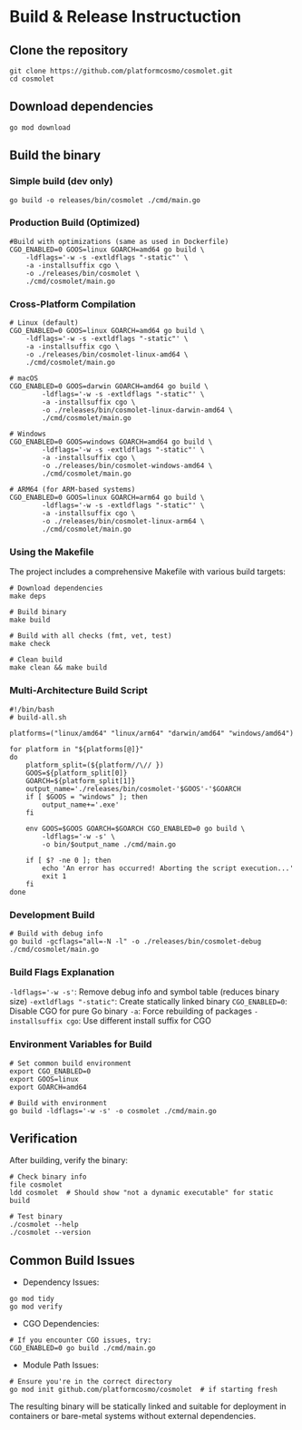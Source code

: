 # Build & Release Instructuction
## Clone the repository
```
git clone https://github.com/platformcosmo/cosmolet.git
cd cosmolet
```

## Download dependencies
```
go mod download
```

## Build the binary

### Simple build (dev only)
```
go build -o releases/bin/cosmolet ./cmd/main.go
```

### Production Build (Optimized)
```
#Build with optimizations (same as used in Dockerfile)
CGO_ENABLED=0 GOOS=linux GOARCH=amd64 go build \
    -ldflags='-w -s -extldflags "-static"' \
    -a -installsuffix cgo \
    -o ./releases/bin/cosmolet \
    ./cmd/cosmolet/main.go
```

### Cross-Platform Compilation

```
# Linux (default)
CGO_ENABLED=0 GOOS=linux GOARCH=amd64 go build \
	-ldflags='-w -s -extldflags "-static"' \
	-a -installsuffix cgo \
	-o ./releases/bin/cosmolet-linux-amd64 \
	./cmd/cosmolet/main.go

# macOS
CGO_ENABLED=0 GOOS=darwin GOARCH=amd64 go build \
        -ldflags='-w -s -extldflags "-static"' \
        -a -installsuffix cgo \
        -o ./releases/bin/cosmolet-linux-darwin-amd64 \
        ./cmd/cosmolet/main.go

# Windows
CGO_ENABLED=0 GOOS=windows GOARCH=amd64 go build \
        -ldflags='-w -s -extldflags "-static"' \
        -a -installsuffix cgo \
        -o ./releases/bin/cosmolet-windows-amd64 \
        ./cmd/cosmolet/main.go

# ARM64 (for ARM-based systems)
CGO_ENABLED=0 GOOS=linux GOARCH=arm64 go build \
        -ldflags='-w -s -extldflags "-static"' \
        -a -installsuffix cgo \
        -o ./releases/bin/cosmolet-linux-arm64 \
        ./cmd/cosmolet/main.go
```

### Using the Makefile
The project includes a comprehensive Makefile with various build targets:
```
# Download dependencies
make deps

# Build binary
make build

# Build with all checks (fmt, vet, test)
make check

# Clean build
make clean && make build
```


### Multi-Architecture Build Script
```
#!/bin/bash
# build-all.sh

platforms=("linux/amd64" "linux/arm64" "darwin/amd64" "windows/amd64")

for platform in "${platforms[@]}"
do
    platform_split=(${platform//\// })
    GOOS=${platform_split[0]}
    GOARCH=${platform_split[1]}
    output_name='./releases/bin/cosmolet-'$GOOS'-'$GOARCH
    if [ $GOOS = "windows" ]; then
        output_name+='.exe'
    fi

    env GOOS=$GOOS GOARCH=$GOARCH CGO_ENABLED=0 go build \
        -ldflags='-w -s' \
        -o bin/$output_name ./cmd/main.go
        
    if [ $? -ne 0 ]; then
        echo 'An error has occurred! Aborting the script execution...'
        exit 1
    fi
done
```

### Development Build
```
# Build with debug info
go build -gcflags="all=-N -l" -o ./releases/bin/cosmolet-debug ./cmd/cosmolet/main.go
```


### Build Flags Explanation

`-ldflags='-w -s'`: Remove debug info and symbol table (reduces binary size)
`-extldflags "-static"`: Create statically linked binary
`CGO_ENABLED=0`: Disable CGO for pure Go binary
`-a`: Force rebuilding of packages
`-installsuffix cgo`: Use different install suffix for CGO

### Environment Variables for Build
```
# Set common build environment
export CGO_ENABLED=0
export GOOS=linux
export GOARCH=amd64

# Build with environment
go build -ldflags='-w -s' -o cosmolet ./cmd/main.go
```

## Verification
After building, verify the binary:
```
# Check binary info
file cosmolet
ldd cosmolet  # Should show "not a dynamic executable" for static build

# Test binary
./cosmolet --help
./cosmolet --version
```

## Common Build Issues
* Dependency Issues:
```
go mod tidy
go mod verify
```

* CGO Dependencies:
```
# If you encounter CGO issues, try:
CGO_ENABLED=0 go build ./cmd/main.go
```

* Module Path Issues:
```
# Ensure you're in the correct directory
go mod init github.com/platformcosmo/cosmolet  # if starting fresh
```

The resulting binary will be statically linked and suitable for deployment in containers or bare-metal systems without external dependencies.

